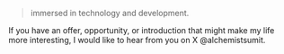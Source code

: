> immersed in technology and development.

If you have an offer, opportunity, or introduction that might make my life more interesting, I would like to hear from you on X @alchemistsumit.
